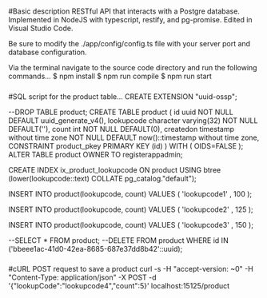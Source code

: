 #####
#Basic description
RESTful API that interacts with a Postgre database. Implemented in NodeJS with typescript, restify, and pg-promise. Edited in Visual Studio Code.

Be sure to modify the ./app/config/config.ts file with your server port and database configuration.

Via the terminal navigate to the source code directory and run the following commands...
$ npm install
$ npm run compile
$ npm run start


#####
#SQL script for the product table...
CREATE EXTENSION "uuid-ossp";

--DROP TABLE product;
CREATE TABLE product (
  id uuid NOT NULL DEFAULT uuid_generate_v4(),
  lookupcode character varying(32) NOT NULL DEFAULT(''),
  count int NOT NULL DEFAULT(0),
  createdon timestamp without time zone NOT NULL DEFAULT now()::timestamp without time zone,
  CONSTRAINT product_pkey PRIMARY KEY (id)
) WITH (
  OIDS=FALSE
);
ALTER TABLE product
  OWNER TO registerappadmin;

CREATE INDEX ix_product_lookupcode
  ON product
  USING btree
  (lower(lookupcode::text) COLLATE pg_catalog."default");

INSERT INTO product(lookupcode, count) VALUES (
       'lookupcode1'
     , 100
);

INSERT INTO product(lookupcode, count) VALUES (
       'lookupcode2'
     , 125
);

INSERT INTO product(lookupcode, count) VALUES (
       'lookupcode3'
     , 150
);

--SELECT * FROM product;
--DELETE FROM product WHERE id IN ('bbeee1ac-41d0-42ea-8685-687e37dd8b42'::uuid);


#####
#cURL POST request to save a product
curl -s -H "accept-version: ~0" -H "Content-Type: application/json" -X POST -d '{"lookupCode":"lookupcode4","count":5}' localhost:15125/product

#####
#